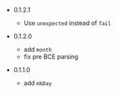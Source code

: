 - 0.1.2.1
    - Use `unexpected` instead of `fail`

- 0.1.2.0
    - add `month`
    - fix pre BCE parsing

- 0.1.1.0
    - add `mkDay`
